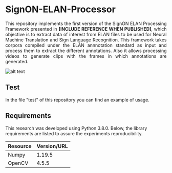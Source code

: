 # SignON-ELAN-Processor
<p align="justify">
This repository implements the first version of the SignON ELAN Processing Framework presented in <strong>[INCLUDE REFERENCE WHEN PUBLISHED]</strong>, which objective is to extract data of interest from ELAN files to be used for Neural Machine Translation and Sign Language Recognition. This framework takes corpora compiled under the ELAN annnotation standard as input and process them to extract the different annotations. Also it allows processing videos to generate clips with the frames in which annotations are generated. 
</p>

![alt text](https://github.com/signon-project-wp4/SignON-ELAN-Processor/blob/main/img/folder_structure_chapter_v2.png)


## Test
In the file "test" of this repository you can find an example of usage.

## Requirements
This research was developed using Python 3.8.0. Below, the library requirements are listed to assure the experiments reproducibility.

| Resource | Version/URL |
| ------------- | ------------- |
| Numpy | 1.19.5 |
| OpenCV | 4.5.5 |
